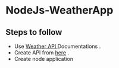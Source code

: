 # NodeJs-WeatherApp

## Steps to follow

- Use [Weather API ](https://openweathermap.org/) Documentations .
- Create API from [here](https://openweathermap.org/appid) .
- Create node application

